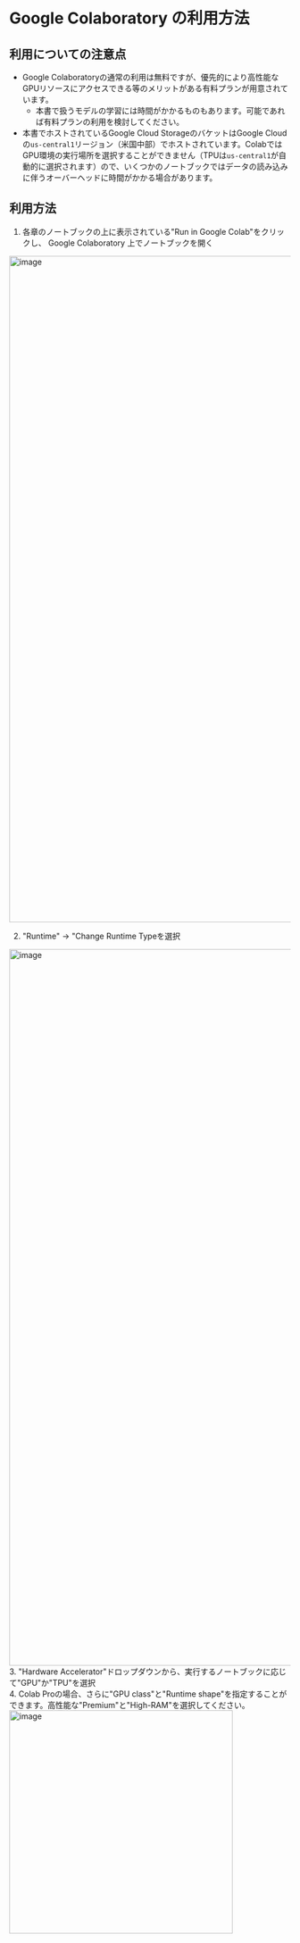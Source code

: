 # Google Colaboratory の利用方法

## 利用についての注意点
- Google Colaboratoryの通常の利用は無料ですが、優先的により高性能なGPUリソースにアクセスできる等のメリットがある有料プランが用意されています。
  - 本書で扱うモデルの学習には時間がかかるものもあります。可能であれば有料プランの利用を検討してください。
- 本書でホストされているGoogle Cloud StorageのバケットはGoogle Cloudの`us-central1`リージョン（米国中部）でホストされています。ColabではGPU環境の実行場所を選択することができません（TPUは`us-central1`が自動的に選択されます）ので、いくつかのノートブックではデータの読み込みに伴うオーバーヘッドに時間がかかる場合があります。

## 利用方法

1. 各章のノートブックの上に表示されている"Run in Google Colab"をクリックし、 Google Colaboratory 上でノートブックを開く
<img width="1194" alt="image" src="https://user-images.githubusercontent.com/6895245/205496296-14e6edcd-a743-4e6c-8e3a-e2e057f890bb.png">

2. "Runtime" -> "Change Runtime Typeを選択
<img width="1284" alt="image" src="https://user-images.githubusercontent.com/6895245/205496474-2be9a38d-a0df-4bed-aaa3-bd4154677082.png">
3. "Hardware Accelerator"ドロップダウンから、実行するノートブックに応じて"GPU"か"TPU"を選択<br>
4. Colab Proの場合、さらに"GPU class"と"Runtime shape"を指定することができます。高性能な"Premium"と"High-RAM"を選択してください。
<img width="400" alt="image" src="https://user-images.githubusercontent.com/6895245/205500463-56a2c21d-c3a9-4171-9f17-198f98112859.png">
